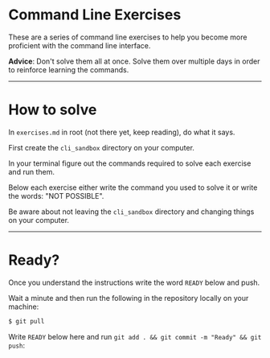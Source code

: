 # Command Line Exercises

These are a series of command line exercises to help you become more proficient with the command line interface.

**Advice**: Don't solve them all at once. Solve them over multiple days in order to reinforce learning the commands. 

---

# How to solve

In `exercises.md` in root (not there yet, keep reading), do what it says. 

First create the `cli_sandbox` directory on your computer. 

In your terminal figure out the commands required to solve each exercise and run them.

Below each exercise either write the command you used to solve it or write the words: "NOT POSSIBLE".

Be aware about not leaving the `cli_sandbox` directory and changing things on your computer.

---

# Ready?

Once you understand the instructions write the word `READY` below and push. 

Wait a minute and then run the following in the repository locally on your machine:

```bash
$ git pull
```

Write `READY` below here and run `git add . && git commit -m "Ready" && git push`:

